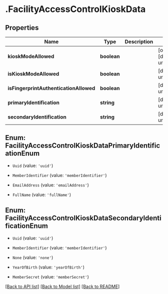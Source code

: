 # .FacilityAccessControlKioskData

## Properties

Name | Type | Description | Notes
------------ | ------------- | ------------- | -------------
**kioskModeAllowed** | **boolean** |  | [optional] [default to undefined]
**isKioskModeAllowed** | **boolean** |  | [default to undefined]
**isFingerprintAuthenticationAllowed** | **boolean** |  | [default to undefined]
**primaryIdentification** | **string** |  | [default to undefined]
**secondaryIdentification** | **string** |  | [default to undefined]



## Enum: FacilityAccessControlKioskDataPrimaryIdentificationEnum


* `Uuid` (value: `'uuid'`)

* `MemberIdentifier` (value: `'memberIdentifier'`)

* `EmailAddress` (value: `'emailAddress'`)

* `FullName` (value: `'fullName'`)





## Enum: FacilityAccessControlKioskDataSecondaryIdentificationEnum


* `Uuid` (value: `'uuid'`)

* `MemberIdentifier` (value: `'memberIdentifier'`)

* `None` (value: `'none'`)

* `YearOfBirth` (value: `'yearOfBirth'`)

* `MemberSecret` (value: `'memberSecret'`)




[[Back to API list]](../README.md#documentation-for-api-endpoints) [[Back to Model list]](../README.md#documentation-for-models) [[Back to README]](../README.md)
